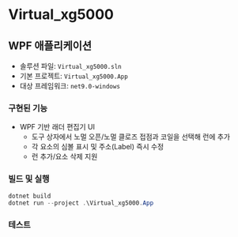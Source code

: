 # Virtual_xg5000

## WPF 애플리케이션

- 솔루션 파일: `Virtual_xg5000.sln`
- 기본 프로젝트: `Virtual_xg5000.App`
- 대상 프레임워크: `net9.0-windows`

### 구현된 기능

- WPF 기반 래더 편집기 UI
  - 도구 상자에서 노멀 오픈/노멀 클로즈 접점과 코일을 선택해 런에 추가
  - 각 요소의 심볼 표시 및 주소(Label) 즉시 수정
  - 런 추가/요소 삭제 지원

### 빌드 및 실행

```powershell
dotnet build
dotnet run --project .\Virtual_xg5000.App
```

### 테스트 
